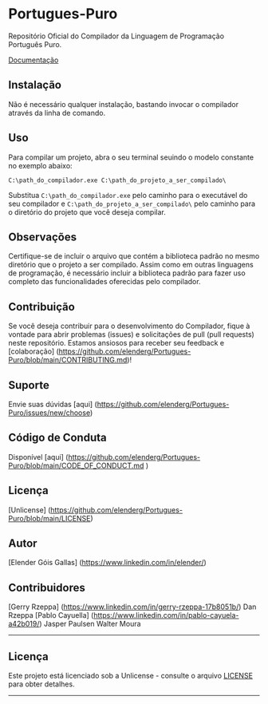 # Portugues-Puro
Repositório Oficial do Compilador da Linguagem de Programação Português Puro.

[Documentação](https://portugues-puro.gitbook.io/documentacao/)

## Instalação
Não é necessário qualquer instalação, bastando invocar o compilador através da linha de comando.

## Uso
Para compilar um projeto, abra o seu terminal seuindo o modelo constante no exemplo abaixo:

```
C:\path_do_compilador.exe C:\path_do_projeto_a_ser_compilado\
```

Substitua `C:\path_do_compilador.exe` pelo caminho para o executável do seu compilador e `C:\path_do_projeto_a_ser_compilado\` pelo caminho para o diretório do projeto que você deseja compilar.


## Observações
Certifique-se de incluir o arquivo que contém a biblioteca padrão no mesmo diretório que o projeto a ser compilado. Assim como em outras linguagens de programação, é necessário incluir a biblioteca padrão para fazer uso completo das funcionalidades oferecidas pelo compilador.

## Contribuição
Se você deseja contribuir para o desenvolvimento do Compilador, fique à vontade para abrir problemas (issues) e solicitações de pull (pull requests) neste repositório. Estamos ansiosos para receber seu feedback e [colaboração] (https://github.com/elenderg/Portugues-Puro/blob/main/CONTRIBUTING.md)!

## Suporte
Envie suas dúvidas [aqui] (https://github.com/elenderg/Portugues-Puro/issues/new/choose)

## Código de Conduta
Disponível [aqui] (https://github.com/elenderg/Portugues-Puro/blob/main/CODE_OF_CONDUCT.md  )

## Licença
[Unlicense] (https://github.com/elenderg/Portugues-Puro/blob/main/LICENSE)

## Autor
[Elender Góis Gallas] (https://www.linkedin.com/in/elender/)

## Contribuidores
[Gerry Rzeppa] (https://www.linkedin.com/in/gerry-rzeppa-17b8051b/)
Dan Rzeppa
[Pablo Cayuella] (https://www.linkedin.com/in/pablo-cayuela-a42b019/)
Jasper Paulsen
Walter Moura

---





## Licença

Este projeto está licenciado sob a Unlicense - consulte o arquivo [LICENSE](LICENSE) para obter detalhes.

<hr>
